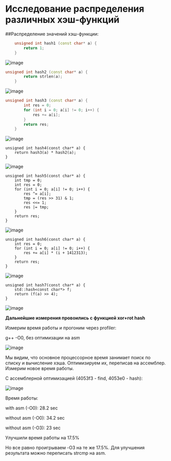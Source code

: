 # Исследование распределения различных хэш-функций

##Распределение значений хэш-функции:
```cpp
	unsigned int hash1 (const char* a) {
        return 1;
    }
```
![image](gnuplot/output_0.jpeg "const")


```cpp
unsigned int hash2 (const char* a) {
        return strlen(a);
    }
```
![image](gnuplot/output_1.jpeg "strlen")

```cpp
unsigned int hash3 (const char* a) {
        int res = 0;
        for (int i = 0; a[i] != 0; i++) {
            res += a[i];
        }
        return res;
    }
```

![image](gnuplot/output_2.jpeg "ascii sum")


    unsigned int hash4(const char* a) {
        return hash3(a) * hash2(a);
    }

![image](gnuplot/output_3.jpeg "ascii sum * strlen")

    unsigned int hash5(const char* a) {
        int tmp = 0;
        int res = 0;
        for (int i = 0; a[i] != 0; i++) {
            res ^= a[i];
            tmp = (res >> 31) & 1;
            res <<= 1;
            res |= tmp;
        }
        return res;
    }

![image](gnuplot/output_4.jpeg "xor+rot hash")

    unsigned int hash6(const char* a) {
        int res = 0;
        for (int i = 0; a[i] != 0; i++) {
            res += a[i] * (i + 1412313);
        }
        return res;
    }

![image](gnuplot/output_5.jpeg)

    unsigned int hash7(const char* a) {
        std::hash<const char*> f;
        return (f(a) >> 4);
    }

![image](gnuplot/output_6.jpeg "std::hash")


 **Дальнейшие измерения провоились с функцией xor+rot hash**

 Измерим время работы и прогоним через profiler:

 g++ -O0, без оптимизации на asm

![image](results_profiler/cpp_prof.png) 

 Мы видим, что основное процессорное время занимает поиск по списку и вычисление хэша. Оптимизируем их, переписав на ассемблер. Измерим новое время работы. 

 С ассемблерной оптимизацией (4053f3 - find, 4053e0 - hash):
 
![image](results_profiler/asm_prof.png)

Время работы:

with asm (-O0):    28.2 sec

without asm (-O0): 34.2 sec

without asm (-O3): 23 sec

Улучшили время работы на 17.5%

Но все равно проигрываем -O3 на те же 17.5%. Для улучшения результата можно переписать strcmp на asm.
